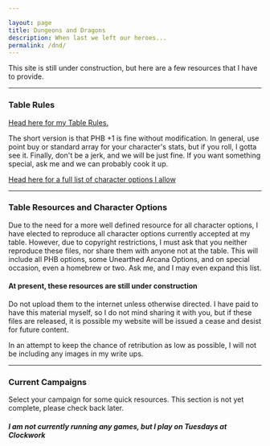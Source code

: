 ```yaml
---

layout: page
title: Dungeons and Dragons
description: When last we left our heroes...
permalink: /dnd/
---
```


This site is still under construction, but here are a few resources that I have to provide.

<hr/>

### Table Rules

[Head here for my Table Rules.](/dnd/rules/)

The short version is that PHB +1 is fine without modification. In general, use point buy or standard array for your character's stats, but if you roll, I gotta see it. Finally, don't be a jerk, and we will be just fine. If you want something special, ask me and we can probably cook it up.

[Head here for a full list of character options I allow](/dnd/rules/)

<hr/>

### Table Resources and Character Options

Due to the need for a more well defined resource for all character options, I have elected to reproduce all character options currently accepted at my table. However, due to copyright restrictions, I must ask that you neither reproduce these files, nor share them with anyone not at the table. This will include all PHB options, some Unearthed Arcana Options, and on special occasion, even a homebrew or two. Ask me, and I may even expand this list.

#### At present, these resources are still under construction

Do not upload them to the internet unless otherwise directed. I have paid to have this material myself, so I do not mind sharing it with you, but if these files are released, it is possible my website will be issued a cease and desist for future content.

In an attempt to keep the chance of retribution as low as possible, I will not be including any images in my write ups.

<hr/>

### Current Campaigns

Select your campaign for some quick resources. This section is not yet complete, please check back later.

##### I am not currently running any games, but I play on Tuesdays at Clockwork
